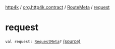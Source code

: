 [http4k](../../index.md) / [org.http4k.contract](../index.md) / [RouteMeta](index.md) / [request](./request.md)

# request

`val request: `[`RequestMeta`](../-request-meta/index.md)`?` [(source)](https://github.com/http4k/http4k/blob/master/http4k-contract/src/main/kotlin/org/http4k/contract/routeMeta.kt#L85)